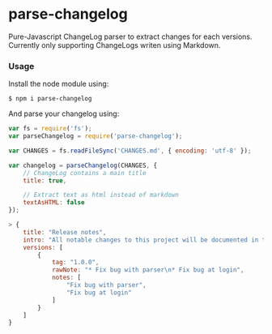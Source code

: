 # parse-changelog

Pure-Javascript ChangeLog parser to extract changes for each versions. Currently only supporting ChangeLogs writen using Markdown.

### Usage

Install the node module using:

```
$ npm i parse-changelog
```

And parse your changelog using:

```js
var fs = require('fs');
var parseChangelog = require('parse-changelog');

var CHANGES = fs.readFileSync('CHANGES.md', { encoding: 'utf-8' });

var changelog = parseChangelog(CHANGES, {
    // ChangeLog contains a main title
    title: true,

    // Extract text as html instead of markdown
    textAsHTML: false
});

> {
    title: "Release notes",
    intro: "All notable changes to this project will be documented in this file.",
    versions: [
        {
            tag: "1.0.0",
            rawNote: "* Fix bug with parser\n* Fix bug at login",
            notes: [
                "Fix bug with parser",
                "Fix bug at login"
            ]
        }
    ]
}

```
